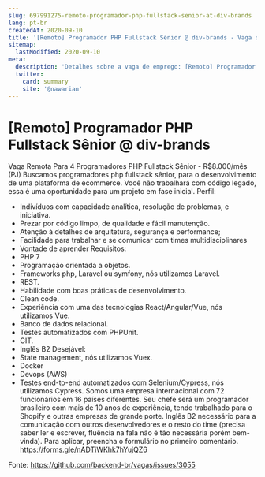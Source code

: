 ```yaml
---
slug: 697991275-remoto-programador-php-fullstack-senior-at-div-brands
lang: pt-br
createdAt: 2020-09-10
title: '[Remoto] Programador PHP Fullstack Sênior @ div-brands - Vaga de Emprego'
sitemap:
  lastModified: 2020-09-10
meta:
  description: 'Detalhes sobre a vaga de emprego: [Remoto] Programador PHP Fullstack Sênior @ div-brands'
  twitter:
    card: summary
    site: '@nawarian'
---
```


# [Remoto] Programador PHP Fullstack Sênior @ div-brands

Vaga Remota Para 4 Programadores PHP Fullstack Sênior - R$8.000/mês (PJ)
Buscamos programadores php fullstack sênior, para o desenvolvimento de uma plataforma de ecommerce.
Você não trabalhará com código legado, essa é uma oportunidade para um projeto em fase inicial.
Perfil:
 - Indivíduos com capacidade analítica, resolução de problemas, e iniciativa.
 - Prezar por código limpo, de qualidade e fácil manutenção.
 - Atenção à detalhes de arquitetura, segurança e performance;
 - Facilidade para trabalhar e se comunicar com times multidisciplinares
 - Vontade de aprender
Requisitos:
 - PHP 7
 - Programação orientada a objetos.
 - Frameworks php, Laravel ou symfony, nós utilizamos Laravel.
 - REST.
 - Habilidade com boas práticas de desenvolvimento.
 - Clean code.
 - Experiência com uma das tecnologias React/Angular/Vue, nós utilizamos Vue.
 - Banco de dados relacional.
 - Testes automatizados com PHPUnit.
 - GIT.
- Inglês B2
Desejável:
 - State management, nós utilizamos Vuex.
 - Docker
 - Devops (AWS)
 - Testes end-to-end automatizados com Selenium/Cypress, nós utilizamos Cypress.
Somos uma empresa internacional com 72 funcionários em 16 países diferentes. Seu chefe será um programador brasileiro com mais de 10 anos de experiência, tendo trabalhado para o Shopify e outras empresas de grande porte. Inglês B2 necessário para a comunicação com outros desenvolvedores e o resto do time (precisa saber ler e escrever, fluência na fala não é tão necessária porém bem-vinda).
Para aplicar, preencha o formulário no primeiro comentário.
https://forms.gle/nADTiWKhk7hYujQZ6

Fonte: https://github.com/backend-br/vagas/issues/3055